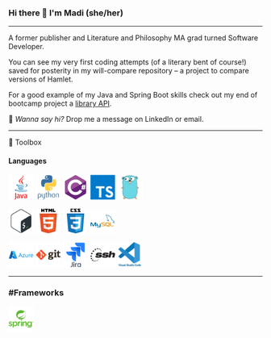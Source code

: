 ### Hi there 👋 I'm Madi (she/her)
---
A former publisher and Literature and Philosophy MA grad turned Software Developer.

You can see my very first coding attempts (of a literary bent of course!) saved for posterity in my will-compare repository – a project to compare versions of Hamlet.

For a good example of my Java and Spring Boot skills check out my end of bootcamp project a [library API](https://github.com/rosemadr/DFESW7_Final_Project).

<!--- 💻 <i>Working at:</i> [Three Square Market](https://www.32go.co.uk/), building and debugging Go, C# and Typescript. 
 * practicing my Java skills (see pinned repos for current work!)
* building my Linux and command line knowledge using the [overthewire games](https://overthewire.org/wargames/)<br>
📚 <i>Currently studying:</i> Java, SOLID principles, JDBC and Spring Boot at QA Academy's DFE Software Development bootcamp.<br> --->
💬 <i>Wanna say hi?</i> Drop me a message on LinkedIn or email.

---

🧰 Toolbox
#### Languages
<img src="https://raw.githubusercontent.com/devicons/devicon/2ae2a900d2f041da66e950e4d48052658d850630/icons/java/java-original-wordmark.svg" width="50" height="50" alt="Java logo"> <img src="https://raw.githubusercontent.com/devicons/devicon/2ae2a900d2f041da66e950e4d48052658d850630/icons/python/python-original-wordmark.svg" width="50" height="50" alt="Python logo"> <img src="https://raw.githubusercontent.com/devicons/devicon/master/icons/csharp/csharp-original.svg" width="50" height="50" alt="C# logo"> 
<img src="https://raw.githubusercontent.com/devicons/devicon/master/icons/typescript/typescript-original.svg" width="50" height="50" alt="Typescript logo">
<img src="https://raw.githubusercontent.com/devicons/devicon/master/icons/go/go-original.svg" width="50" height="50" alt="Go logo"> 

<img src="https://raw.githubusercontent.com/devicons/devicon/2ae2a900d2f041da66e950e4d48052658d850630/icons/bash/bash-original.svg" width="50" height="50" alt="Bash logo"> <img src="https://raw.githubusercontent.com/devicons/devicon/2ae2a900d2f041da66e950e4d48052658d850630/icons/html5/html5-original-wordmark.svg" width="50" height="50" alt="HTML5 logo"> <img src="https://raw.githubusercontent.com/devicons/devicon/2ae2a900d2f041da66e950e4d48052658d850630/icons/css3/css3-original-wordmark.svg" width="50" height="50" alt="CSS logo"> <img src="https://raw.githubusercontent.com/devicons/devicon/2ae2a900d2f041da66e950e4d48052658d850630/icons/mysql/mysql-original-wordmark.svg" width="50" height="50" alt="MySQL logo"> 


<img src="https://raw.githubusercontent.com/devicons/devicon/2ae2a900d2f041da66e950e4d48052658d850630/icons/azure/azure-original-wordmark.svg" width="50" height="50" alt="Azure logo"> <img src="https://raw.githubusercontent.com/devicons/devicon/2ae2a900d2f041da66e950e4d48052658d850630/icons/git/git-original-wordmark.svg" width="50" height="50" alt="Git logo"> <img src="https://raw.githubusercontent.com/devicons/devicon/2ae2a900d2f041da66e950e4d48052658d850630/icons/jira/jira-original-wordmark.svg" width="50" height="50" alt="Jira logo"> <img src="https://raw.githubusercontent.com/devicons/devicon/2ae2a900d2f041da66e950e4d48052658d850630/icons/ssh/ssh-original-wordmark.svg" width="50" height="50" alt="SSH logo"> <img src="https://raw.githubusercontent.com/devicons/devicon/2ae2a900d2f041da66e950e4d48052658d850630/icons/vscode/vscode-original-wordmark.svg" width="50" height="50" alt="VSCode logo">

---
### #Frameworks
<img src="https://raw.githubusercontent.com/devicons/devicon/2ae2a900d2f041da66e950e4d48052658d850630/icons/spring/spring-original-wordmark.svg" width="50" height="50" alt="Spring logo"> 

<!---
Currently adding to the 🧰 Toolbox<br>


---
-->
